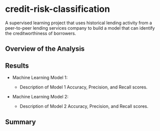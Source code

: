 # credit-risk-classification
A supervised learning project that uses historical lending activity from a peer-to-peer lending services company to build a model that can identify the creditworthiness of borrowers.

## Overview of the Analysis



## Results

* Machine Learning Model 1:
  * Description of Model 1 Accuracy, Precision, and Recall scores.



* Machine Learning Model 2:
  * Description of Model 2 Accuracy, Precision, and Recall scores.

## Summary

